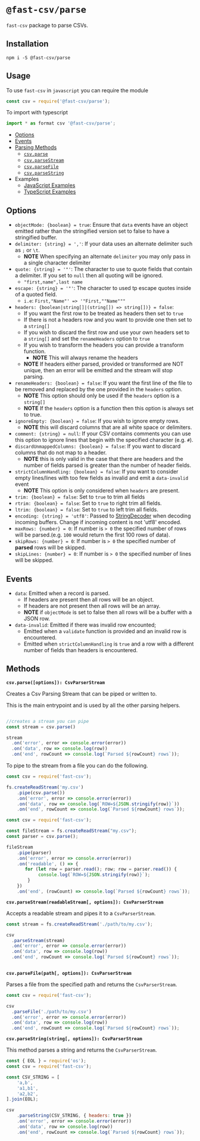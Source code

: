 # `@fast-csv/parse`

`fast-csv` package to parse CSVs.

## Installation

`npm i -S @fast-csv/parse`

## Usage

To use `fast-csv` in `javascript` you can require the module

```js
const csv = require('@fast-csv/parse');
```

To import with typescript 

```typescript
import * as format csv '@fast-csv/parse';
```

* [Options](#parsing-options)
* [Events](#parsing-events)
* [Parsing Methods](#parsing-methods)
  * [`csv.parse`](#csv-parse)
  * [`csv.parseStream`](#csv-parse-stream)
  * [`csv.parseFile`](#csv-parse-path)
  * [`csv.parseString`](#csv-parse-string)
* Examples
  * [JavaScript Examples](../../examples/parsing-js/README.md)
  * [TypeScript Examples](../../examples/parsing-ts/README.md)     

<a name="parsing-options"></a>
## Options

* `objectMode: {boolean} = true`: Ensure that `data` events have an object emitted rather than the stringified version set to false to have a stringified buffer.
* `delimiter: {string} = ','`: If your data uses an alternate delimiter such as `;` or `\t`.
   * **NOTE** When specifying an alternate `delimiter` you may only pass in a single character delimiter
* `quote: {string} = '"'`: The character to use to quote fields that contain a delimiter. If you set to `null` then all quoting will be ignored.
  * `"first,name",last name`
* `escape: {string} = '"'`: The character to used tp escape quotes inside of a quoted field.
    * `i.e`: `First,"Name"' => '"First,""Name"""`
* `headers: {boolean|string[]|(string[]) => string[])} = false`:
  *  If you want the first row to be treated as headers then set to `true`
  *  If there is not a headers row and you want to provide one then set to a `string[]`
  *  If you wish to discard the first row and use your own headers set to a `string[]` and set the `renameHeaders` option to `true`
  *  If you wish to transform the headers you can provide a transform function. 
      *  **NOTE** This will always rename the headers
  * **NOTE** If headers either parsed, provided or transformed are NOT unique, then an error will be emitted and the stream will stop parsing.
* `renameHeaders: {boolean} = false`: If you want the first line of the file to be removed and replaced by the one provided in the `headers` option. 
  * **NOTE** This option should only be used if the `headers` option is a `string[]`
  * **NOTE** If the `headers` option is a function then this option is always set to true.
* `ignoreEmpty: {boolean} = false`: If you wish to ignore empty rows.
  * **NOTE** this will discard columns that are all white space or delimiters.
* `comment: {string} = null`: If your CSV contains comments you can use this option to ignore lines that begin with the specified character (e.g. `#`).
* `discardUnmappedColumns: {boolean} = false`: If you want to discard columns that do not map to a header.
  * **NOTE** this is only valid in the case that there are headers and the number of fields parsed is greater than the number of header fields.
* `strictColumnHandling: {boolean} = false`: If you want to consider empty lines/lines with too few fields as invalid and emit a `data-invalid` event 
  * **NOTE** This option is only considered when `headers` are present.
* `trim: {boolean} = false`: Set to `true` to trim all fields
* `rtrim: {boolean} = false`: Set to `true` to right trim all fields.
* `ltrim: {boolean} = false`: Set to `true` to left trim all fields.
* `encoding: {string} = 'utf8'`: Passed to [StringDecoder](https://nodejs.org/api/string_decoder.html#string_decoder_new_stringdecoder_encoding) when decoding incoming buffers. Change if incoming content is not 'utf8' encoded.
* `maxRows: {number} = 0`: If number is `> 0` the specified number of rows will be parsed.(e.g. `100` would return the first 100 rows of data).
* `skipRows: {number} = 0`: If number is `> 0` the specified number of **parsed** rows will be skipped.
* `skipLines: {number} = 0`: If number is `> 0` the specified number of lines will be skipped.

<a name="parsing-events"></a>
## Events

* `data`: Emitted when a record is parsed.
  * If headers are present then all rows will be an object.
  * If headers are not present then all rows will be an array.
  * **NOTE** if `objectMode` is set to false then all rows will be a buffer with a JSON row.
* `data-invalid`: Emitted if there was invalid row encounted;
  * Emitted when a `validate` function is provided and an invalid row is encountered.
  * Emitted when `strictColumnHandling` is `true` and a row with a different number of fields than headers is encountered.

<a name="parsing-methods"></a>
## Methods

<a name="csv-parse"></a>
**`csv.parse([options]): CsvParserStream`**

Creates a Csv Parsing Stream that can be piped or written to. 

This is the main entrypoint and is used by all the other parsing helpers.

```javascript

//creates a stream you can pipe 
const stream = csv.parse()

stream
  .on('error', error => console.error(error))
  .on('data', row => console.log(row))
  .on('end', rowCount => console.log(`Parsed ${rowCount} rows`));
```

To pipe to the stream from a file you can do the following.

```javascript
const csv = require('fast-csv');

fs.createReadStream('my.csv')
    .pipe(csv.parse())
    .on('error', error => console.error(error))
    .on('data', row => console.log(`ROW=${JSON.stringify(row)}`))
    .on('end', rowCount => console.log(`Parsed ${rowCount} rows`));
```

```javascript
const csv = require('fast-csv');

const fileStream = fs.createReadStream("my.csv");
const parser = csv.parse();

fileStream
    .pipe(parser)
    .on('error', error => console.error(error))
    .on('readable', () => {
       for (let row = parser.read(); row; row = parser.read()) {
            console.log(`ROW=${JSON.stringify(row)}`);
        }
    })
    .on('end', (rowCount) => console.log(`Parsed ${rowCount} rows`));
```

<a name="csv-parse-stream"></a>
**`csv.parseStream(readableStream[, options]): CsvParserStream`**

Accepts a readable stream and pipes it to a `CsvParserStream`. 

```javascript
const stream = fs.createReadStream('./path/to/my.csv');

csv
  .parseStream(stream)
  .on('error', error => console.error(error))
  .on('data', row => console.log(row))
  .on('end', rowCount => console.log(`Parsed ${rowCount} rows`));
    
```

<a name="csv-parse-path"></a>
**`csv.parseFile(path[, options]): CsvParserStream`**

Parses a file from the specified path and returns the `CsvParserStream`.

```javascript
const csv = require('fast-csv');

csv
  .parseFile('./path/to/my.csv')
  .on('error', error => console.error(error))
  .on('data', row => console.log(row))
  .on('end', rowCount => console.log(`Parsed ${rowCount} rows`));
```

<a name="csv-parse-string"></a>
**`csv.parseString(string[, options]): CsvParserStream`**

This method parses a string and returns the `CsvParserStream`.

```javascript
const { EOL } = require('os');
const csv = require('fast-csv');

const CSV_STRING = [
    'a,b',
    'a1,b1',
    'a2,b2',
].join(EOL);

csv
    .parseString(CSV_STRING, { headers: true })
    .on('error', error => console.error(error))
    .on('data', row => console.log(row))
    .on('end', rowCount => console.log(`Parsed ${rowCount} rows`));
```





